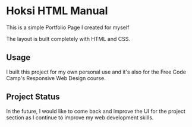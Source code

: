# Hoksi HTML Manual

This is a simple Portfolio Page I created for myself

The layout is built completely with HTML and CSS.


## Usage
I built this project for my own personal use and it's also for the Free Code Camp's Responsive Web Design course.

## Project Status
In the future, I would like to come back and improve the UI for the project section as I continue to improve my web development skills.